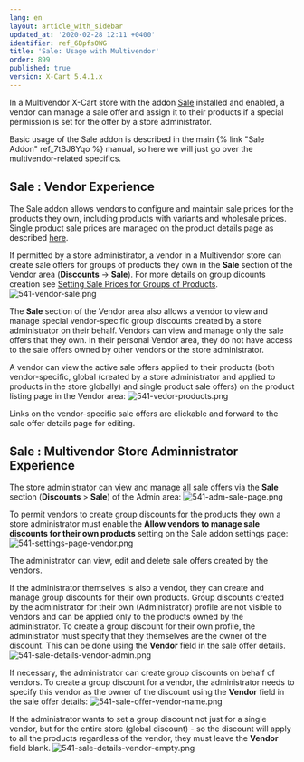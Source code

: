 ```yaml
---
lang: en
layout: article_with_sidebar
updated_at: '2020-02-28 12:11 +0400'
identifier: ref_6BpfsOWG
title: 'Sale: Usage with Multivendor'
order: 899
published: true
version: X-Cart 5.4.1.x
---
```

In a Multivendor X-Cart store with the addon [Sale](https://market.x-cart.com/addons/sale.html "Sale: Usage with Multivendor") installed and enabled, a vendor can manage a sale offer and assign it to their products if a special permission is set for the offer by a store administrator.

Basic usage of the Sale addon is described in the main {% link "Sale Addon" ref_7tBJ8Yqo %} manual, so here we will just go over the multivendor-related specifics.

## Sale : Vendor Experience

The Sale addon allows vendors to configure and maintain sale prices for the products they own, including products with variants and wholesale prices. Single product sale prices are managed on the product details page as described [here](https://kb.x-cart.com/modules/sale/new.html#setting-sale-price-for-single-products "Sale: Usage with Multivendor"). 

If permitted by a store administirator, a vendor in a Multivendor store can create sale offers for groups of products they own in the **Sale** section of the Vendor area (**Discounts** -> **Sale**). For more details on group dicounts creation see [Setting Sale Prices for Groups of Products](https://kb.x-cart.com/modules/sale/new.html#setting-sale-price-for-groups-of-products "Sale: Usage with Multivendor").
![541-vendor-sale.png]({{site.baseurl}}/attachments/ref_6BpfsOWG/541-vendor-sale.png)

The **Sale** section of the Vendor area also allows a vendor to view and manage special vendor-specific group discounts created by a store administrator on their behalf. Vendors can view and manage only the sale offers that they own. In their personal Vendor area, they do not have access to the sale offers owned by other vendors or the store administrator. 

A vendor can view the active sale offers applied to their products (both vendor-specific, global (created by a store administrator and applied to products in the store globally) and single product sale offers) on the product listing page in the Vendor area:
![541-vedor-products.png]({{site.baseurl}}/attachments/ref_6BpfsOWG/541-vedor-products.png)

Links on the vendor-specific sale offers are clickable and forward to the sale offer details page for editing. 

## Sale : Multivendor Store Adminnistrator Experience

The store administrator can view and manage all sale offers via the **Sale** section (**Discounts** > **Sale**) of the Admin area:
![541-adm-sale-page.png]({{site.baseurl}}/attachments/ref_6BpfsOWG/541-adm-sale-page.png)

To permit vendors to create group discounts for the products they own a store administrator must enable the **Allow vendors to manage sale discounts for their own products** setting on the Sale addon settings page:
![541-settings-page-vendor.png]({{site.baseurl}}/attachments/ref_6BpfsOWG/541-settings-page-vendor.png)

The administrator can view, edit and delete sale offers created by the vendors.

If the administrator themselves is also a vendor, they can create and manage group discounts for their own products. Group discounts created by the administrator for their own (Administrator) profile are not visible to vendors and can be applied only to the products owned by the administrator. To create a group discount for their own profile, the administrator must specify that they themselves are the owner of the discount. This can be done using the **Vendor** field in the sale offer details.
![541-sale-details-vendor-admin.png]({{site.baseurl}}/attachments/ref_6BpfsOWG/541-sale-details-vendor-admin.png)

If necessary, the administrator can create group discounts on behalf of vendors. To create a group discount for a vendor, the administrator needs to specify this vendor as the owner of the discount using the **Vendor** field in the sale offer details:
![541-sale-offer-vendor-name.png]({{site.baseurl}}/attachments/ref_6BpfsOWG/541-sale-offer-vendor-name.png)

If the administrator wants to set a group discount not just for a single vendor, but for the entire store (global discount) - so the discount will apply to all the products regardless of the vendor, they must leave the **Vendor** field blank.
![541-sale-details-vendor-empty.png]({{site.baseurl}}/attachments/ref_6BpfsOWG/541-sale-details-vendor-empty.png)
